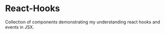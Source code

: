 # React-Hooks

Collection of components demonstrating my understanding react hooks and events in JSX. 
